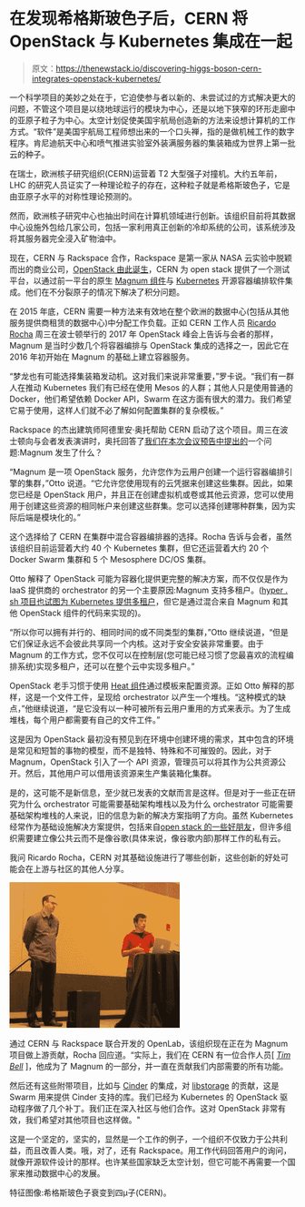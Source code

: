 # 在发现希格斯玻色子后，CERN 将 OpenStack 与 Kubernetes 集成在一起

> 原文：<https://thenewstack.io/discovering-higgs-boson-cern-integrates-openstack-kubernetes/>

一个科学项目的美妙之处在于，它迫使参与者以新的、未尝试过的方式解决更大的问题，不管这个项目是以绕地球运行的模块为中心，还是以地下狭窄的环形走廊中的亚原子粒子为中心。太空计划促使美国宇航局创造新的方法来设想计算机的工作方式。“软件”是美国宇航局工程师想出来的一个口头禅，指的是做机械工作的数字程序。肯尼迪航天中心和喷气推进实验室外装满服务器的集装箱成为世界上第一批云的种子。

在瑞士，欧洲核子研究组织(CERN)运营着 T2 大型强子对撞机。大约五年前，LHC 的研究人员证实了一种理论粒子的存在，这种粒子就是希格斯玻色子，它是由亚原子水平的对称性理论预测的。

然而，欧洲核子研究中心也抽出时间在计算机领域进行创新。该组织目前将其数据中心设施外包给几家公司，包括一家利用真正创新的冷却系统的公司，该系统涉及将其服务器完全浸入矿物油中。

现在，CERN 与 Rackspace 合作，Rackspace 是第一家从 NASA 云实验中脱颖而出的商业公司，[OpenStack 由此诞生](http://readwrite.com/2010/07/18/openstack-rackspace-and-nasa-n/)，CERN 为 open stack 提供了一个测试平台，以通过前一平台的原生 [Magnum 组件](https://wiki.openstack.org/wiki/Magnum)与 [Kubernetes](/category/kubernetes/) 开源容器编排软件集成。他们在不分裂原子的情况下解决了积分问题。

在 2015 年底，CERN 需要一种方法来有效地在整个欧洲的数据中心(包括从其他服务提供商租赁的数据中心)中分配工作负载。正如 CERN 工作人员 [Ricardo Rocha](https://www.linkedin.com/in/ricardo-rocha-739aa718/?ppe=1) 周三在波士顿举行的 2017 年 OpenStack 峰会上告诉与会者的那样，Magnum 是当时少数几个将容器编排与 OpenStack 集成的选择之一，因此它在 2016 年初开始在 Magnum 的基础上建立容器服务。

“梦龙也有可能选择集装箱发动机。这对我们来说非常重要，”罗卡说。“我们有一群人在推动 Kubernetes 我们有已经在使用 Mesos 的人群；其他人只是使用普通的 Docker，他们希望依赖 Docker API，Swarm 在这方面有很大的潜力。我们希望它易于使用，这样人们就不必了解如何配置集群的复杂模板。”

Rackspace 的杰出建筑师阿德里安·奥托帮助 CERN 启动了这个项目。周三在波士顿向与会者发表演讲时，奥托回答了[我们在本次会议预告中提出的](https://thenewstack.io/openstack-summit-2017-will-kubernetes-stealing-show/)一个问题:Magnum 发生了什么？

“Magnum 是一项 OpenStack 服务，允许您作为云用户创建一个运行容器编排引擎的集群，”Otto 说道。“它允许您使用现有的云凭据来创建这些集群。因此，如果您已经是 OpenStack 用户，并且正在创建虚拟机或卷或其他云资源，您可以使用用于创建这些资源的相同帐户来创建这些群集。您可以选择创建哪种群集，因为实际后端是模块化的。”

这个选择给了 CERN 在集群中混合容器编排器的选择。Rocha 告诉与会者，虽然该组织目前运营着大约 40 个 Kubernetes 集群，但它还运营着大约 20 个 Docker Swarm 集群和 5 个 Mesosphere DC/OS 集群。

Otto 解释了 OpenStack 可能为容器化提供更完整的解决方案，而不仅仅是作为 IaaS 提供商的 orchestrator 的另一个主要原因:Magnum 支持多租户。([hyper . sh 项目也试图为 Kubernetes 提供多租户](https://thenewstack.io/hyper-sh-mixes-containers-hypervisors-something-called-hypernetes/)，但它是通过混合来自 Magnum 和其他 OpenStack 组件的代码来实现的)。

“所以你可以拥有并行的、相同时间的或不同类型的集群，”Otto 继续说道，“但是它们保证永远不会彼此共享同一个内核。这对于安全安装非常重要。由于 Magnum 的工作方式，您不仅可以在控制层(您可能已经习惯了您最喜欢的流程编排系统)实现多租户，还可以在整个云中实现多租户。”

OpenStack 老手习惯于使用 [Heat 组件](https://wiki.openstack.org/wiki/Heat)通过模板来配置资源。正如 Otto 解释的那样，这是一个文件工件，呈现给 orchestrator 以产生一个堆栈。“这种模式的缺点，”他继续说道，“是它没有以一种可被所有云用户重用的方式来表示。为了生成堆栈，每个用户都需要有自己的文件工件。”

这是因为 OpenStack 最初没有预见到在环境中创建环境的需求，其中包含的环境是常见和短暂的事物的模型，而不是独特、特殊和不可摧毁的。因此，对于 Magnum，OpenStack 引入了一个 API 资源，管理员可以将其作为公共资源公开。然后，其他用户可以借用该资源来生产集装箱化集群。

是的，这可能不是新信息，至少就已发表的文献而言是这样。但是对于一些正在研究为什么 orchestrator 可能需要基础架构堆栈以及为什么 orchestrator 可能需要基础架构堆栈的人来说，旧的信息为新的解决方案指明了方向。虽然 Kubernetes 经常作为基础设施解决方案提供，包括来自[open stack 的一些好朋友](https://thenewstack.io/self-driving-infrastructure-makes-internet-secure/)，但许多组织需要建立像公共云而不是像谷歌(具体来说，像谷歌内部)那样工作的私有云。

我问 Ricardo Rocha，CERN 对其基础设施进行了哪些创新，这些创新的好处可能会在上游与社区的其他人分享。

![](img/275a53b123d5c57d713ed7dcbf752452.png)

通过 CERN 与 Rackspace 联合开发的 OpenLab，该组织现在正在为 Magnum 项目做上游贡献，Rocha 回应道。“实际上，我们在 CERN 有一位合作人员[ *[Tim Bell](http://superuser.openstack.org/articles/openstack-magnum-on-the-cern-production-cloud/)* ]，他成为了 Magnum 的一部分，并一直在贡献我们内部需要的所有功能。

然后还有这些附带项目，比如与 [Cinder](https://libcinder.org/) 的集成，对 [libstorage](https://thenewstack.io/emc-pushes-alternative-dockers-persistent-storage-volumes/) 的贡献，这是 Swarm 用来提供 Cinder 支持的库。我们已经为 Kubernetes 的 OpenStack 驱动程序做了几个补丁。我们正在深入社区与他们合作。这对 OpenStack 非常有效，我们希望对其他项目也这样做。"

这是一个坚定的，坚实的，显然是一个工作的例子，一个组织不仅致力于公共利益，而且改善人类。哦，对了，还有 Rackspace。用工作代码回答用户的询问，就像开源软件设计的那样。也许某些国家缺乏太空计划，但它可能不再需要一个国家来推动数据中心的发展。

特征图像:希格斯玻色子衰变到四μ子(CERN)。

<svg xmlns:xlink="http://www.w3.org/1999/xlink" viewBox="0 0 68 31" version="1.1"><title>Group</title> <desc>Created with Sketch.</desc></svg>